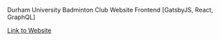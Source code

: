 Durham University Badminton Club Website Frontend [GatsbyJS, React, GraphQL]

[Link to Website](https://durham-university-badminton.netlify.app/)
